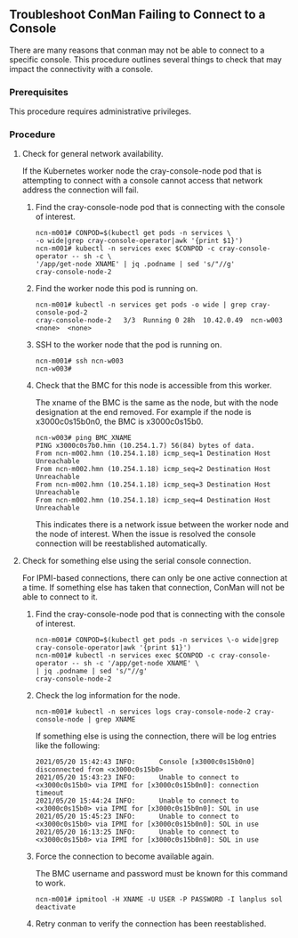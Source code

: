 ## Troubleshoot ConMan Failing to Connect to a Console

There are many reasons that conman may not be able to connect to a specific console. This procedure outlines several things to check that may impact the connectivity with a console.

### Prerequisites

This procedure requires administrative privileges.

### Procedure

1. Check for general network availability.

    If the Kubernetes worker node the cray-console-node pod that is attempting to connect with
    a console cannot access that network address the connection will fail.

    1. Find the cray-console-node pod that is connecting with the console of interest.

        ```
        ncn-m001# CONPOD=$(kubectl get pods -n services \
        -o wide|grep cray-console-operator|awk '{print $1}')
        ncn-m001# kubectl -n services exec $CONPOD -c cray-console-operator -- sh -c \
        '/app/get-node XNAME' | jq .podname | sed 's/"//g'
        cray-console-node-2
        ```

    2. Find the worker node this pod is running on.

        ```
        ncn-m001# kubectl -n services get pods -o wide | grep cray-console-pod-2
        cray-console-node-2   3/3  Running 0 28h  10.42.0.49  ncn-w003   <none>  <none>
        ```

    3. SSH to the worker node that the pod is running on.

        ```
        ncn-m001# ssh ncn-w003
        ncn-w003#
        ```

    4. Check that the BMC for this node is accessible from this worker.

        The xname of the BMC is the same as the node, but with the node designation at the
        end removed. For example if the node is x3000c0s15b0n0, the BMC is x3000c0s15b0.

        ```
        ncn-w003# ping BMC_XNAME
        PING x3000c0s7b0.hmn (10.254.1.7) 56(84) bytes of data.
        From ncn-m002.hmn (10.254.1.18) icmp_seq=1 Destination Host Unreachable
        From ncn-m002.hmn (10.254.1.18) icmp_seq=2 Destination Host Unreachable
        From ncn-m002.hmn (10.254.1.18) icmp_seq=3 Destination Host Unreachable
        From ncn-m002.hmn (10.254.1.18) icmp_seq=4 Destination Host Unreachable
        ```

        This indicates there is a network issue between the worker node and the node of
        interest. When the issue is resolved the console connection will be reestablished
        automatically.

2. Check for something else using the serial console connection.

    For IPMI-based connections, there can only be one active connection at a time. If
    something else has taken that connection, ConMan will not be able to connect to it.

    1. Find the cray-console-node pod that is connecting with the console of interest.

        ```
        ncn-m001# CONPOD=$(kubectl get pods -n services \-o wide|grep cray-console-operator|awk '{print $1}')
        ncn-m001# kubectl -n services exec $CONPOD -c cray-console-operator -- sh -c '/app/get-node XNAME' \
        | jq .podname | sed 's/"//g'
        cray-console-node-2
        ```

    2. Check the log information for the node.

        ```
        ncn-m001# kubectl -n services logs cray-console-node-2 cray-console-node | grep XNAME
        ```

        If something else is using the connection, there will be log entries like the following:

        ```
        2021/05/20 15:42:43 INFO:      Console [x3000c0s15b0n0] disconnected from <x3000c0s15b0>
        2021/05/20 15:43:23 INFO:      Unable to connect to <x3000c0s15b0> via IPMI for [x3000c0s15b0n0]: connection timeout
        2021/05/20 15:44:24 INFO:      Unable to connect to <x3000c0s15b0> via IPMI for [x3000c0s15b0n0]: SOL in use
        2021/05/20 15:45:23 INFO:      Unable to connect to <x3000c0s15b0> via IPMI for [x3000c0s15b0n0]: SOL in use
        2021/05/20 16:13:25 INFO:      Unable to connect to <x3000c0s15b0> via IPMI for [x3000c0s15b0n0]: SOL in use
        ```

    3. Force the connection to become available again.

        The BMC username and password must be known for this command to work.

        ```
        ncn-m001# ipmitool -H XNAME -U USER -P PASSWORD -I lanplus sol deactivate
        ```

    4. Retry conman to verify the connection has been reestablished.

